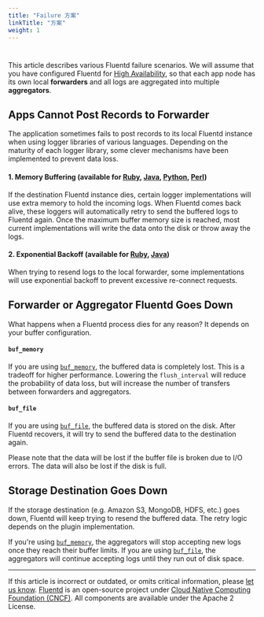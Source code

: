 ```yaml
---
title: "Failure 方案"
linkTitle: "方案"
weight: 1
---
```


#

This article describes various Fluentd failure scenarios. We will assume
that you have configured Fluentd for [High Availability](/deployment/high-availability.md), so that each app node has its own local
**forwarders** and all logs are aggregated into multiple **aggregators**.

## Apps Cannot Post Records to Forwarder

The application sometimes fails to post records to its local Fluentd instance
when using logger libraries of various languages. Depending on the maturity of
each logger library, some clever mechanisms have been implemented to prevent
data loss.

#### 1. Memory Buffering (available for [Ruby](/language/ruby.md), [Java](/language/java.md), [Python](/language/python.md), [Perl](/language/perl.md))

If the destination Fluentd instance dies, certain logger implementations
will use extra memory to hold the incoming logs. When Fluentd comes back alive,
these loggers will automatically retry to send the buffered logs to Fluentd
again. Once the maximum buffer memory size is reached, most current
implementations will write the data onto the disk or throw away the
logs.

#### 2. Exponential Backoff (available for [Ruby](/language/ruby.md), [Java](/language/java.md))

When trying to resend logs to the local forwarder, some implementations
will use exponential backoff to prevent excessive re-connect requests.

## Forwarder or Aggregator Fluentd Goes Down

What happens when a Fluentd process dies for any reason? It depends on your
buffer configuration.

#### `buf_memory`

If you are using [`buf_memory`](/plugins/buffer/memory.md), the buffered data is
completely lost. This is a tradeoff for higher performance. Lowering the
`flush_interval` will reduce the probability of data loss, but will
increase the number of transfers between forwarders and aggregators.

#### `buf_file`

If you are using [`buf_file`](/plugins/buffer/file.md), the buffered data is
stored on the disk. After Fluentd recovers, it will try to send the buffered
data to the destination again.

Please note that the data will be lost if the buffer file is broken due
to I/O errors. The data will also be lost if the disk is full.

## Storage Destination Goes Down

If the storage destination (e.g. Amazon S3, MongoDB, HDFS, etc.) goes
down, Fluentd will keep trying to resend the buffered data. The retry
logic depends on the plugin implementation.

If you're using [`buf_memory`](/plugins/buffer/memory.md), the aggregators will
stop accepting new logs once they reach their buffer limits. If you are using
[`buf_file`](/plugins/buffer/file.md), the aggregators will continue accepting
logs until they run out of disk space.

---

If this article is incorrect or outdated, or omits critical information, please [let us know](https://github.com/fluent/fluentd-docs-gitbook/issues?state=open).
[Fluentd](http://www.fluentd.org/) is an open-source project under [Cloud Native Computing Foundation (CNCF)](https://cncf.io/). All components are available under the Apache 2 License.
